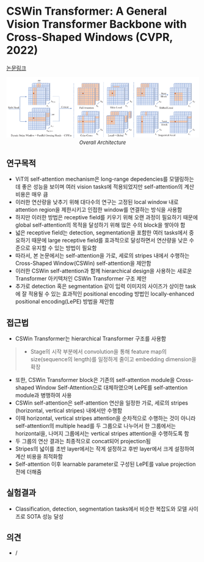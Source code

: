 # CSWin Transformer: A General Vision Transformer Backbone with Cross-Shaped Windows (CVPR, 2022)

[논문링크](https://openaccess.thecvf.com/content/CVPR2022/html/Dong_CSWin_Transformer_A_General_Vision_Transformer_Backbone_With_Cross-Shaped_Windows_CVPR_2022_paper.html)

<p align="center">
    <img width="800" alt='fig1' src="./img/01_43_01.png?raw=true"></br>
    <em><font size=2>Overall Architecture</font></em>
</p>

## 연구목적
- ViT의 self-attention mechanism은 long-range depedencies를 모델링하는 데 좋은 성능을 보이며 여러 vision tasks에 적용되었지만 self-attention의 계산 비용은 매우 큼
- 이러한 연산량을 낮추기 위해 대다수의 연구는 고정된 local window 내로 attention region을 제한시키고 인접한 window를 연결하는 방식을 사용함
- 하지만 이러한 방법은 receptive field를 키우기 위해 오랜 과정이 필요하기 때문에 global self-attention의 목적을 달성하기 위해 많은 수의 block을 쌓아야 함
- 넓은 receptive field는 detection, segmentation을 포함한 여러 tasks에서 중요하기 때문에 large receptive field를 효과적으로 달성하면서 연산량을 낮은 수준으로 유지할 수 있는 방법이 필요함
- 따라서, 본 논문에서는 self-attention을 가로, 세로의 stripes 내에서 수행하는 Cross-Shaped Window(CSWin) self-attention을 제안함 
- 이러한 CSWin self-attention과 함께 hierarchical design을 사용하는 새로운 Transformer 아키텍처인 CSWin Transformer 구조 제안
- 추가로 detection 혹은 segmentation 같이 입력 이미지의 사이즈가 상이한 task에 잘 적용될 수 있는 효과적인 positional encoding 방법인 locally-enhanced positional encoding(LePE) 방법을 제안함

## 접근법
- CSWin Transformer는 hierarchical Transformer 구조를 사용함
> - Stage의 시작 부분에서 convolution을 통해 feature map의 size(sequence의 length)를 일정하게 줄이고 embedding dimension을 확장
- 또한, CSWin Transformer block은 기존의 self-attention module을 Cross-shaped Window Self-Attention으로 대체하였으며 LePE를 self-attention module과 병행하여 사용
- CSWin self-attention은 self-attention 연산을 일정한 가로, 세로의 stripes (horizontal, vertical stripes) 내에서만 수행함
- 이때 horizontal, vertical stripes attention을 순차적으로 수행하는 것이 아니라 self-attention의 multiple head를 두 그룹으로 나누어서 한 그룹에서는 horizontal을, 나머지 그룹에서는 vertical stripes attention을 수행하도록 함
- 두 그룹의 연산 결과는 최종적으로 concat되어 projection됨
- Stripes의 넓이를 초반 layer에서는 작게 설정하고 후반 layer에서 크게 설정하여 계산 비용을 최적화함
- Self-attention 이후 learnable parameter로 구성된 LePE를 value projection 전에 더해줌

## 실험결과
- Classification, detection, segmentation tasks에서 비슷한 복잡도와 모델 사이즈로 SOTA 성능 달성

## 의견
- /